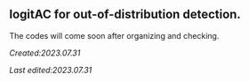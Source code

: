 ## logitAC for out-of-distribution detection.

The codes will come soon after organizing and checking.


*Created:2023.07.31*

*Last edited:2023.07.31*
